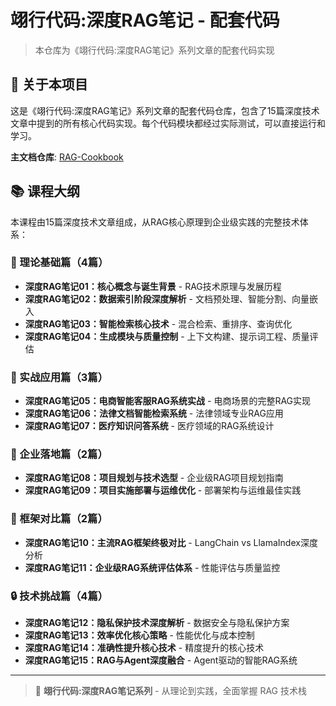 # 翊行代码:深度RAG笔记 - 配套代码

> 本仓库为《翊行代码:深度RAG笔记》系列文章的配套代码实现

## 📖 关于本项目

这是《翊行代码:深度RAG笔记》系列文章的配套代码仓库，包含了15篇深度技术文章中提到的所有核心代码实现。每个代码模块都经过实际测试，可以直接运行和学习。

**主文档仓库**: [RAG-Cookbook](https://github.com/wangyiyang/RAG-Cookbook)

## 📚 课程大纲

本课程由15篇深度技术文章组成，从RAG核心原理到企业级实践的完整技术体系：

### 🚀 理论基础篇（4篇）
- **深度RAG笔记01：核心概念与诞生背景** - RAG技术原理与发展历程
- **深度RAG笔记02：数据索引阶段深度解析** - 文档预处理、智能分割、向量嵌入
- **深度RAG笔记03：智能检索核心技术** - 混合检索、重排序、查询优化
- **深度RAG笔记04：生成模块与质量控制** - 上下文构建、提示词工程、质量评估

### 💼 实战应用篇（3篇）  
- **深度RAG笔记05：电商智能客服RAG系统实战** - 电商场景的完整RAG实现
- **深度RAG笔记06：法律文档智能检索系统** - 法律领域专业RAG应用
- **深度RAG笔记07：医疗知识问答系统** - 医疗领域的RAG系统设计

### 🏢 企业落地篇（2篇）
- **深度RAG笔记08：项目规划与技术选型** - 企业级RAG项目规划指南
- **深度RAG笔记09：项目实施部署与运维优化** - 部署架构与运维最佳实践

### 🔧 框架对比篇（2篇）
- **深度RAG笔记10：主流RAG框架终极对比** - LangChain vs LlamaIndex深度分析
- **深度RAG笔记11：企业级RAG系统评估体系** - 性能评估与质量监控

### 🔒 技术挑战篇（4篇）
- **深度RAG笔记12：隐私保护技术深度解析** - 数据安全与隐私保护方案
- **深度RAG笔记13：效率优化核心策略** - 性能优化与成本控制
- **深度RAG笔记14：准确性提升核心技术** - 精度提升的核心技术
- **深度RAG笔记15：RAG与Agent深度融合** - Agent驱动的智能RAG系统


---

> 📖 **翊行代码:深度RAG笔记系列** - 从理论到实践，全面掌握 RAG 技术栈